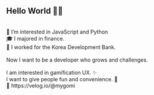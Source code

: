 ## Hello World 🤸‍♀️
<br/>
👀 I’m interested in JavaScript and Python <br/>
🎓 I majored in finance. <br/>
👔 I worked for the Korea Development Bank. <br/>
<br/>
Now I want to be a developer who grows and challenges.
<br/><br/>
I am interested in gamification UX. ✨<br/>
I want to give people fun and convenience. 💛<br/>
🔗 https://velog.io/@mygomi <br/>
<!---
miniPinetree/miniPinetree is a ✨ special ✨ repository because its `README.md` (this file) appears on your GitHub profile.
You can click the Preview link to take a look at your changes.
--->
